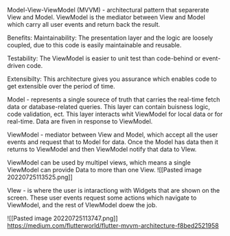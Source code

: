Model-View-ViewModel (MVVM) - architectural pattern that separerate View and Model. ViewModel is the mediator between View and Model which carry all user events and return back the result.

Benefits: 
Maintainability: The presentation layer and the logic are loosely coupled, due to this code is easily maintainable and reusable.

Testability: The ViewModel is easier to unit test than code-behind or event-driven code.

Extensibilty: This architecture gives you assurance which enables code to get extensible over the period of time.

Model - represents a single sourece of truth that carries the real-time fetch data or database-related queries.
This layer can contain buisness logic, code validation, ect. This layer interacts whit ViewModel for local data or for real-time. Data are fiven in response to ViewModel.

ViewModel - mediator between View and Model, which accept all the user events and request that to Model for data. Once the Model has data then it returns to ViewModel and then ViewModel notify that data to VIew.

ViewModel can be used by multipel views, which means a single ViewModel can provide Data to more than one View.
![[Pasted image 20220725113525.png]]

VIew - is where the user is intaractiong with Widgets that are shown on the screen. These user events request some actions which navigate to ViewModel, and the rest of VIewModel doew the job.

![[Pasted image 20220725113747.png]]
https://medium.com/flutterworld/flutter-mvvm-architecture-f8bed2521958